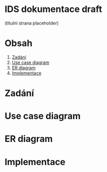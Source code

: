 # IDS dokumentace draft

(titulní strana placeholder)

# Obsah
1. [Zadání](#zadani)
2. [Use case diagram](#use-case)
3. [ER diagram](#er)
4. [Implementace](#implementace)

# Zadání <a name="zadani"></a>

# Use case diagram <a name="use-case"></a>

# ER diagram <a name="er"></a>

# Implementace <a name="implementace"></a>
